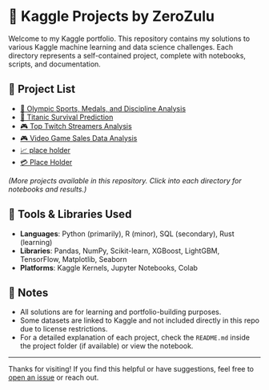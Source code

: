 # 🧠 Kaggle Projects by ZeroZulu

Welcome to my Kaggle portfolio. This repository contains my solutions to various Kaggle machine learning and data science challenges. Each directory represents a self-contained project, complete with notebooks, scripts, and documentation.

## 📂 Project List

- [🏅 Olympic Sports, Medals, and Discipline Analysis](./olympic-sports-medals-and-discipline)
- [🚢 Titanic Survival Prediction](./Human-Protein-Atlas-Single-Cell-Classification)
- [🎮 Top Twitch Streamers Analysis](./Santander-Customer-Transaction-Prediction)
- [🎮 Video Game Sales Data Analysis](./VSB-Power-Line-Fault-Detection)
- [📈 place holder](./TPS-Jan-2021)
- [💳 Place Holder](./Give-Me-Some-Credit)

_(More projects available in this repository. Click into each directory for notebooks and results.)_

## 🔧 Tools & Libraries Used

- **Languages**: Python (primarily), R (minor), SQL (secondary), Rust (learning)
- **Libraries**: Pandas, NumPy, Scikit-learn, XGBoost, LightGBM, TensorFlow, Matplotlib, Seaborn
- **Platforms**: Kaggle Kernels, Jupyter Notebooks, Colab

## 📌 Notes

- All solutions are for learning and portfolio-building purposes.
- Some datasets are linked to Kaggle and not included directly in this repo due to license restrictions.
- For a detailed explanation of each project, check the `README.md` inside the project folder (if available) or view the notebook.

---

Thanks for visiting! If you find this helpful or have suggestions, feel free to [open an issue](https://github.com/ZeroZulu/Kaggle/issues) or reach out.
